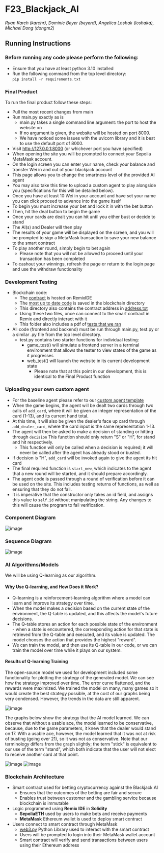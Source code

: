 # F23_Blackjack_AI
*Ryan Karch (karchr), Dominic Beyer (beyerd), Angelica Loshak (loshaka), Michael Dong (dongm2)*

## Running Instructions
### Before running any code please perform the following:
- Ensure that you have at least python 3.10 installed
- Run the following command from the top level directory:\
  `pip install -r requirements.txt`
### Final Product
To run the final product follow these steps:
- Pull the most recent changes from main
- Run main.py exactly as is
  - main.py takes a single command line argument: the port to host the website on
  - If no argument is given, the website will be hosted on port 8000.
  - We have noticed some issues with the uvicorn library and it is best to use the default port of 8000.
- Visit http://127.0.0.1:8000 (or whichever port you have specified)
- When opening the site you will be prompted to connect your Sepolia MetaMask account.
- On the login screen you can enter your name, check your balance and transfer Wei in and out of your blackjack account
- This page allows you to change the smartness level of the provided AI agent
- You may also take this time to upload a custom agent to play alongside you (specifications for this will be detailed below).
- Once you have at least 10 Wei in your account and have set your name you can click proceed to advance into the game itself
- To begin you must increase your bet and lock it in with the bet button
- Then, hit the deal button to begin the game
- Once your cards are dealt you can hit until you either bust or decide to stand
- The AI(s) and Dealer will then play
- The results of your game will be displayed on the screen, and you will be prompted to sign a MetaMask transaction to save your new balance to the smart contract
- To play another round, simply begin to bet again
  - Please note that you will not be allowed to proceed until your transaction has been completed
- To cashout your winnings, refresh the page or return to the login page and use the withdraw functionality
### Development Testing
- Blockchain code:
  - The [contract](https://sepolia.etherscan.io/address/0x8288b1e33c9035efbd037ebcc3f6a5a34afe49e8) is hosted on RemixIDE
  - The [most up to date code](https://github.com/AI-and-Blockchain/F23_Blackjack_AI/blob/main/blockchain/BlackjackBettingContract.sol) is saved in the blockchain directory
  - This directory also contains the contract address in [address.txt](https://github.com/AI-and-Blockchain/F23_Blackjack_AI/blob/main/blockchain/address.txt)
  - Using these two files, once can connect to the smart contract in Remix and directly interact with it
  - This folder also includes a pdf of [tests that we ran](https://github.com/AI-and-Blockchain/F23_Blackjack_AI/blob/main/blockchain/ContractTestDocument.pdf)
- All code (frontend and backend) must be run through main.py, test.py or a similar .py file from the top level directory.
  - test.py contains two starter functions for individual testing:
    - game_test() will simulate a frontend server in a terminal environment that allows the tester to view states of the game as it progresses
    - web_test() will launch the website in its current development state
      - Please note that at this point in our development, this is identical to the Final Product function

### Uploading your own custom agent
- For the baseline agent please refer to our [custom agent template](https://github.com/AI-and-Blockchain/F23_Blackjack_AI/blob/main/model/CustomAgentExample.py)
- When the game begins, the agent will be dealt two cards through two calls of `add_card`, where it will be given an integer representation of the card (1-13), and its current hand total.
- At this time, it will also be given the dealer's face up card through `add_dealer_card`, where the card input is the same representation 1-13.
- The agent will then be asked to make a decision of standing or hitting through `decision` This function should only return "S" or "H", for stand and hit respectively.
  - This function will only be called when a decision is required; it will never be called after the agent has already stood or busted.
- If decision is "H", `add_card` will be invoked again to give the agent its hit card
- The final required function is `start_new`, which indicates to the agent that a new round will be started, and it should prepare accordingly.
- The agent code is passed through a round of verification before it can be used on the site. This includes testing returns of functions, as well as ensuring that they do not fail.
- It is imperative that the constructor only takes an id field, and assigns this value to `self.id` without manipulating the string. Any changes to this will cause the program to fail verification.

### Component Diagram
![image](assets/ComponentDiagram.png)

### Sequence Diagram
![image](assets/SequenceDiagram.png)

### AI Algorithms/Models

We will be using Q-learning as our algorithm.

#### Why Use Q-learning, and How Does it Work?

* Q-learning is a reinforcement-learning algorithm where a model can learn and improve its strategy over time.
* When the model makes a decision based on the current state of the environment, the Q-table is updated, and this affects the model's future decisions.
* The Q-table stores an action for each possible state of the environment - when a state is encountered, the corresponding action for that state is retrieved from the Q-table and executed, and its value is updated. The model chooses the action that provides the highest "reward".
* We can train the model, and then use its Q-table in our code, or we can train the model over time while it plays on our system.

#### Results of Q-learning Training

The open-source model we used for development included some functionality for plotting the strategy of the generated model. We can see how the strategy improved over time. The error curve flattened, and the rewards were maximized. We trained the model on many, many games so it would create the best strategy possible, at the cost of our graphs being very condensed. However, the trends in the data are still apparent.

![image](assets/training_graphs.png)

The graphs below show the strategy that the AI model learned. We can observe that without a usable ace, the model learned to be conservative, because, due to the game parameters, it knew that the dealer would stand on 17. With a usable ace, however, the model learned that it was not at risk of busting (going over 21), so it was not as conservative. Note that our terminology differs from the graph slightly; the term "stick" is equivalent to our use of the term "stand", which both indicate that the user will not elect to receive another card at that point.

![image](assets/withoutusable.png)
![image](assets/withusable.png)

### Blockchain Architecture
* Smart contract used for betting cryptocurrency against the Blackjack AI
    * Ensures that the outcomes of the betting are fair and secure
    * Enables trust between customer and the gambling service because blockchain is immutable
* Logic programmed using **Remix IDE** in **Solidity**
    * **SepoliaETH** used by users to make bets and receive payments
    * **MetaMask** Ethereum wallet is used to deploy smart contract 
* Users connect to smart contract through MetaMask
    * [web3.py](https://web3py.readthedocs.io/en/stable/) Python Library used to interact with the smart contract
    * Users will be prompted to login into their MetaMask wallet account
    * Smart contract will verify and send transactions between users using their Ethereum address
